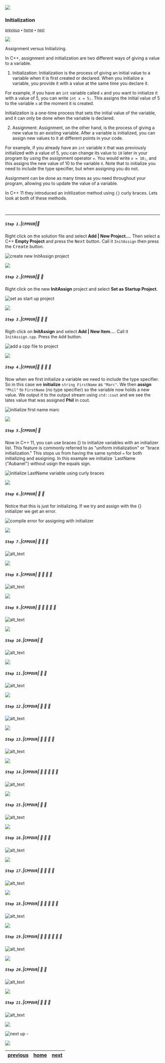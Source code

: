 ![](../images/line3.png)

### Initialization

<sub>[previous](../bools/README.md#user-content-primitive-data-types---bools-and-unsigned-ints) • [home](../README.md#user-content-ue5-cpp-overview) • [next](../)</sub>

![](../images/line3.png)

Assignment versus Initializing. 

In C++, assignment and initialization are two different ways of giving a value to a variable.

1. Initialization: Initialization is the process of giving an initial value to a variable when it is first created or declared. When you initialize a variable, you provide it with a value at the same time you declare it.

For example, if you have an `int` variable called `x` and you want to initialize it with a value of 5, you can write `int x = 5;`. This assigns the initial value of 5 to the variable `x` at the moment it is created.

Initialization is a one-time process that sets the initial value of the variable, and it can only be done when the variable is declared.

2. Assignment: Assignment, on the other hand, is the process of giving a new value to an existing variable. After a variable is initialized, you can assign new values to it at different points in your code.

For example, if you already have an `int` variable `X` that was previously initialized with a value of 5, you can change its value to `10` later in your program by using the assignment operator `=`. You would write `x = 10;`, and this assigns the new value of 10 to the variable `X`. Note that to initialize you need to include the type specifier, but when assigning you do not.

Assignment can be done as many times as you need throughout your program, allowing you to update the value of a variable.

In C++ 11 they introduced an initilization method using `{}` curly braces.  Lets look at both of these methods.


<br>

---

##### `Step 1.`\|`CPPOVR`|:small_blue_diamond:

Right click on the solution file and select **Add | New Project...**. Then select a C++ **Empty Project** and press the <kbd>Next</kbd> button. Call it `InitAssign` then press the <kbd>Create</kbd> button. 

![create new InitAssign project](images/initProject.png)

![](../images/line2.png)

##### `Step 2.`\|`CPPOVR`|:small_blue_diamond: :small_blue_diamond: 

Right click on the new **InitAssign** project and select **Set as Startup Project**.

![set as start up project](images/setStartup.png)

![](../images/line2.png)

##### `Step 3.`\|`CPPOVR`|:small_blue_diamond: :small_blue_diamond: :small_blue_diamond:

Rigth click on **InitAssign** and select **Add | New Item...**.  Call it `InitAssign.cpp`. Press the <kbd>Add</kbd> button.

![add a cpp file to project](images/addCppFile.png)

![](../images/line2.png)

##### `Step 4.`\|`CPPOVR`|:small_blue_diamond: :small_blue_diamond: :small_blue_diamond: :small_blue_diamond:

Now when we first initialize a variable we need to include the type specifier.  So in this case we **initialize** `string FirstName` as `"Marc"`.  We then **assign** `"Phil"` to `FirstName` (no type specifier) so the variable now holds a new value. We output it to the output stream using `std::cout` and we see the lates value that was assigned **Phil** in cout.

![initialize first name marc](images/initializeequals.png)

![](../images/line2.png)

##### `Step 5.`\|`CPPOVR`| :small_orange_diamond:

Now in C++ 11, you can use braces {} to initialize variables with an initializer list. This feature is commonly referred to as "uniform initialization" or "brace initialization." This stops us from having the same symbol `=` for both initializing and assigning. In this example we initialize `LastName {"Aubanel"} without usign the equals sign.

![initialize LastName variable using curly braces](images/initializeCurly.png)

![](../images/line2.png)

##### `Step 6.`\|`CPPOVR`| :small_orange_diamond: :small_blue_diamond:

Notice that this is just for initializing.  If we try and assign with the {} initializer we get an error.

![compile error for assigning with initializer](images/compileError.png)

![](../images/line2.png)

##### `Step 7.`\|`CPPOVR`| :small_orange_diamond: :small_blue_diamond: :small_blue_diamond:

![alt_text](images/.png)

![](../images/line2.png)

##### `Step 8.`\|`CPPOVR`| :small_orange_diamond: :small_blue_diamond: :small_blue_diamond: :small_blue_diamond:

![alt_text](images/.png)

![](../images/line2.png)

##### `Step 9.`\|`CPPOVR`| :small_orange_diamond: :small_blue_diamond: :small_blue_diamond: :small_blue_diamond: :small_blue_diamond:

![alt_text](images/.png)

![](../images/line2.png)

##### `Step 10.`\|`CPPOVR`| :large_blue_diamond:

![alt_text](images/.png)

![](../images/line2.png)

##### `Step 11.`\|`CPPOVR`| :large_blue_diamond: :small_blue_diamond: 

![alt_text](images/.png)

![](../images/line2.png)

##### `Step 12.`\|`CPPOVR`| :large_blue_diamond: :small_blue_diamond: :small_blue_diamond: 

![alt_text](images/.png)

![](../images/line2.png)

##### `Step 13.`\|`CPPOVR`| :large_blue_diamond: :small_blue_diamond: :small_blue_diamond:  :small_blue_diamond: 

![alt_text](images/.png)

![](../images/line2.png)

##### `Step 14.`\|`CPPOVR`| :large_blue_diamond: :small_blue_diamond: :small_blue_diamond: :small_blue_diamond:  :small_blue_diamond: 

![alt_text](images/.png)

![](../images/line2.png)

##### `Step 15.`\|`CPPOVR`| :large_blue_diamond: :small_orange_diamond: 

![alt_text](images/.png)

![](../images/line2.png)

##### `Step 16.`\|`CPPOVR`| :large_blue_diamond: :small_orange_diamond:   :small_blue_diamond: 

![alt_text](images/.png)

![](../images/line2.png)

##### `Step 17.`\|`CPPOVR`| :large_blue_diamond: :small_orange_diamond: :small_blue_diamond: :small_blue_diamond:

![alt_text](images/.png)

![](../images/line2.png)

##### `Step 18.`\|`CPPOVR`| :large_blue_diamond: :small_orange_diamond: :small_blue_diamond: :small_blue_diamond: :small_blue_diamond:

![alt_text](images/.png)

![](../images/line2.png)

##### `Step 19.`\|`CPPOVR`| :large_blue_diamond: :small_orange_diamond: :small_blue_diamond: :small_blue_diamond: :small_blue_diamond: :small_blue_diamond:

![alt_text](images/.png)

![](../images/line2.png)

##### `Step 20.`\|`CPPOVR`| :large_blue_diamond: :large_blue_diamond:

![alt_text](images/.png)

![](../images/line2.png)

##### `Step 21.`\|`CPPOVR`| :large_blue_diamond: :large_blue_diamond: :small_blue_diamond:

![alt_text](images/.png)

![](../images/line.png)

<!-- <img src="https://via.placeholder.com/1000x100/45D7CA/000000/?text=Next Up - ADD NEXT PAGE"> -->

![next up - ](images/banner.png)

![](../images/line.png)

| [previous](../bools/README.md#user-content-primitive-data-types---bools-and-unsigned-ints)| [home](../README.md#user-content-ue5-cpp-overview) | [next](../)|
|---|---|---|
